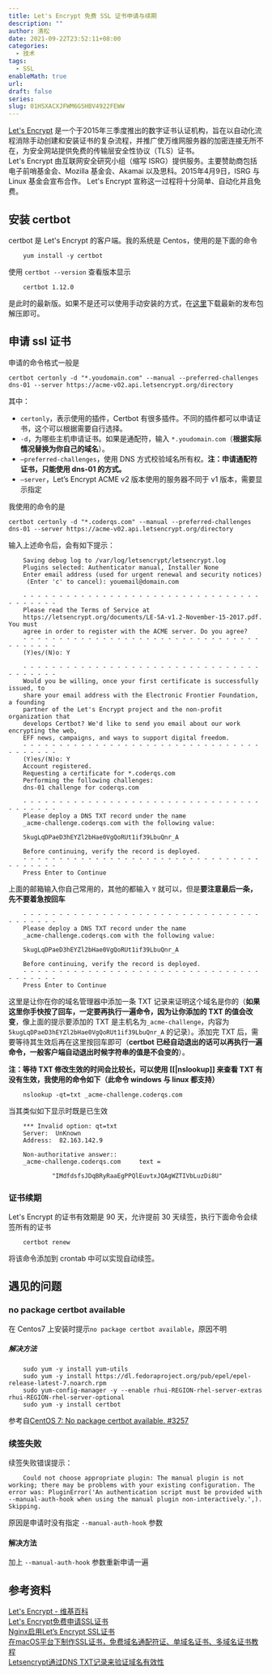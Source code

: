 ```yaml
---
title: Let's Encrypt 免费 SSL 证书申请与续期
description: ""
author: 清松
date: 2021-09-22T23:52:11+08:00
categories:
  - 技术
tags:
  - SSL
enableMath: true
url: 
draft: false
series: 
slug: 01HSXACXJFWM6GSHBV4922FEWW
---
```


[Let's Encrypt](https://letsencrypt.org/) 是一个于2015年三季度推出的数字证书认证机构，旨在以自动化流程消除手动创建和安装证书的复杂流程，并推广使万维网服务器的加密连接无所不在，为安全网站提供免费的传输层安全性协议（TLS）证书。  
Let's Encrypt 由互联网安全研究小组（缩写 ISRG）提供服务。主要赞助商包括电子前哨基金会、Mozilla 基金会、Akamai 以及思科。2015年4月9日，ISRG 与 Linux 基金会宣布合作。  Let's Encrypt 宣称这一过程将十分简单、自动化并且免费。  

## 安装 certbot

certbot 是 Let's Encrypt 的客户端。我的系统是 Centos，使用的是下面的命令
```
    yum install -y certbot
```
使用 `certbot --version` 查看版本显示
```
    certbot 1.12.0
```
是此时的最新版。如果不是还可以使用手动安装的方式，在[这里](https://github.com/certbot/certbot/releases)下载最新的发布包解压即可。

## 申请 ssl 证书

申请的命令格式一般是
```
certbot certonly -d "*.youdomain.com" --manual --preferred-challenges dns-01 --server https://acme-v02.api.letsencrypt.org/directory
```
其中：

-   `certonly`，表示使用的插件，Certbot  有很多插件。不同的插件都可以申请证书，这个可以根据需要自行选择。
-   `-d`，为哪些主机申请证书。如果是通配符，输入 `*.youdomain.com`（**根据实际情况替换为你自己的域名**）。
-   `–preferred-challenges`，使用 DNS 方式校验域名所有权。**注：申请通配符证书，只能使用 dns-01 的方式。**
-   `–server`，Let’s Encrypt ACME v2 版本使用的服务器不同于 v1  版本，需要显示指定

我使用的命令的是
```
certbot certonly -d "*.coderqs.com" --manual --preferred-challenges dns-01 --server https://acme-v02.api.letsencrypt.org/directory
```
输入上述命令后，会有如下提示：
```
    Saving debug log to /var/log/letsencrypt/letsencrypt.log
    Plugins selected: Authenticator manual, Installer None
    Enter email address (used for urgent renewal and security notices)
     (Enter 'c' to cancel): youemail@domain.com

    - - - - - - - - - - - - - - - - - - - - - - - - - - - - - - - - - - - - - - - -
    Please read the Terms of Service at
    https://letsencrypt.org/documents/LE-SA-v1.2-November-15-2017.pdf. You must
    agree in order to register with the ACME server. Do you agree?
    - - - - - - - - - - - - - - - - - - - - - - - - - - - - - - - - - - - - - - - -
    (Y)es/(N)o: Y

    - - - - - - - - - - - - - - - - - - - - - - - - - - - - - - - - - - - - - - - -
    Would you be willing, once your first certificate is successfully issued, to
    share your email address with the Electronic Frontier Foundation, a founding
    partner of the Let's Encrypt project and the non-profit organization that
    develops Certbot? We'd like to send you email about our work encrypting the web,
    EFF news, campaigns, and ways to support digital freedom.
    - - - - - - - - - - - - - - - - - - - - - - - - - - - - - - - - - - - - - - - -
    (Y)es/(N)o: Y
    Account registered.
    Requesting a certificate for *.coderqs.com
    Performing the following challenges:
    dns-01 challenge for coderqs.com

    - - - - - - - - - - - - - - - - - - - - - - - - - - - - - - - - - - - - - - - -
    Please deploy a DNS TXT record under the name
    _acme-challenge.coderqs.com with the following value:

    5kugLqDPaeD3hEYZl2bHae0VgQoRUt1if39LbuQnr_A

    Before continuing, verify the record is deployed.
    - - - - - - - - - - - - - - - - - - - - - - - - - - - - - - - - - - - - - - - -
    Press Enter to Continue
```
上面的邮箱输入你自己常用的，其他的都输入 `Y` 就可以，但是**要注意最后一条，先不要着急按回车**
```
    - - - - - - - - - - - - - - - - - - - - - - - - - - - - - - - - - - - - - - - -
    Please deploy a DNS TXT record under the name
    _acme-challenge.coderqs.com with the following value:

    5kugLqDPaeD3hEYZl2bHae0VgQoRUt1if39LbuQnr_A

    Before continuing, verify the record is deployed.
    - - - - - - - - - - - - - - - - - - - - - - - - - - - - - - - - - - - - - - - -
    Press Enter to Continue
```
这里是让你在你的域名管理器中添加一条 TXT 记录来证明这个域名是你的（**如果这里你手快按了回车，一定要再执行一遍命令，因为让你添加的 TXT 的值会改变**，像上面的提示要添加的 TXT 是主机名为`_acme-challenge`，内容为`5kugLqDPaeD3hEYZl2bHae0VgQoRUt1if39LbuQnr_A` 的记录）。添加完 TXT 后，需要等待其生效后再在这里按回车即可（**certbot 已经自动退出的话可以再执行一遍命令，一般客户端自动退出时候字符串的值是不会变的**）。  
  
**注：等待 TXT 修改生效的时间会比较长，可以使用 \[\[\|nslookup\]\] 来查看 TXT 有没有生效，我使用的命令如下（此命令 windows 与 linux 都支持）**
```
    nslookup -qt=txt _acme-challenge.coderqs.com
```
当其类似如下显示时既是已生效
```
    *** Invalid option: qt=txt
    Server:  UnKnown
    Address:  82.163.142.9

    Non-authoritative answer::
    _acme-challenge.coderqs.com     text =

            "IMdfdsfsJDqBRyRaaEgPPQlEuvtxJQAgWZTIVbLuzDi8U"
```
### 证书续期

Let's Encrypt 的证书有效期是 90 天，允许提前 30 天续签，执行下面命令会续签所有的证书
```
    certbot renew
```
将该命令添加到 crontab 中可以实现自动续签。

## 遇见的问题

### no package certbot available

在 Centos7 上安装时提示`no package certbot available`，原因不明
##### 解决方法
```
    sudo yum -y install yum-utils
    sudo yum -y install https://dl.fedoraproject.org/pub/epel/epel-release-latest-7.noarch.rpm
    sudo yum-config-manager -y --enable rhui-REGION-rhel-server-extras rhui-REGION-rhel-server-optional
    sudo yum -y install certbot
```
参考自[CentOS 7: No package certbot available. #3257](https://stackoverflow.com/questions/53545436/no-package-certbot-available)

### 续签失败

续签失败错误提示：
```
    Could not choose appropriate plugin: The manual plugin is not working; there may be problems with your existing configuration. The error was: PluginError('An authentication script must be provided with --manual-auth-hook when using the manual plugin non-interactively.',). Skipping.
```
原因是申请时没有指定 `--manual-auth-hook` 参数
#### 解决方法
加上 `--manual-auth-hook` 参数重新申请一遍

## 参考资料

[Let's Encrypt - 维基百科](https://en.wikipedia.org/wiki/wiki/Let%27s_Encrypt)  
[Let's Encrypt免费申请SSL证书](https://jusene.github.io/2018/08/05/letsencrypt/)  
[Nginx启用Let’s Encrypt SSL证书](https://www.4spaces.org/nginx-lets-encrypt-ssl/)  
[在macOS平台下制作SSL证书，免费域名通配符证、单域名证书、多域名证书教程](https://www.bbsmax.com/A/ZOJPvy8Odv/)  
[Letsencrypt通过DNS TXT记录来验证域名有效性](https://blog.csdn.net/u012291393/article/details/78768547?utm_source=blogxgwz0)  

